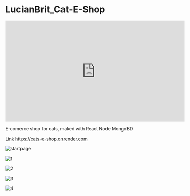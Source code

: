 
# LucianBrit_Cat-E-Shop

<iframe width="560" height="315" src="https://www.youtube.com/watch?v=BonX-tNfQS8&t=527s&ab_channel=OleksandrMalishevskyi" frameborder="0" allow="autoplay; encrypted-media" allowfullscreen></iframe>

E-comerce shop for cats, maked with React Node MongoBD

[Link](https://cats-e-shop.onrender.com/) https://cats-e-shop.onrender.com


![startpage](https://github.com/OleksandrMalishevskyi/LucianBrit_Cat-E-Shop/assets/80953884/d9aecbbe-66ec-4e61-87ec-750e6e207989)


![1](https://github.com/OleksandrMalishevskyi/LucianBrit_Cat-E-Shop/assets/80953884/68451a29-52d2-4af5-a3ff-8bc33475dd16)


![2](https://github.com/OleksandrMalishevskyi/LucianBrit_Cat-E-Shop/assets/80953884/b9e9705a-6f92-4737-bab5-8ac52e5ee2b4)


![3](https://github.com/OleksandrMalishevskyi/LucianBrit_Cat-E-Shop/assets/80953884/ca9e965a-9128-4061-882d-358984c09fd0)


![4](https://github.com/OleksandrMalishevskyi/LucianBrit_Cat-E-Shop/assets/80953884/d123a679-207a-4947-be30-f6141dcfa0ec)
